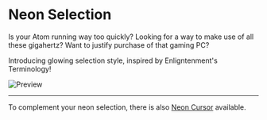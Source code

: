 # Neon Selection

Is your Atom running way too quickly? Looking for a way to make use of all these gigahertz? Want to justify purchase of that gaming PC?

Introducing glowing selection style, inspired by Enligntenment's Terminology!

![Preview](https://cloud.githubusercontent.com/assets/7157049/3757735/c90bb27a-183c-11e4-87b0-5c2f504b5685.gif)

---

To complement your neon selection, there is also [Neon Cursor](https://atom.io/packages/neon-cursor) available.

